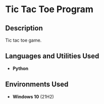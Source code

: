 <h1>Tic Tac Toe Program</h1>


<h2>Description</h2>
Tic tac toe game.
<br />


<h2>Languages and Utilities Used</h2>

- <b>Python</b> 


<h2>Environments Used </h2>

- <b>Windows 10</b> (21H2)



